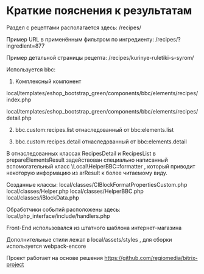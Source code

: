 # Краткие пояснения к результатам

Раздел с рецептами располагается здесь: /recipes/

Пример URL в применённым фильтром по ингредиенту: /recipes/?ingredient=877

Пример детальной страницы рецепта: /recipes/kurinye-ruletiki-s-syrom/


Используется bbc:

1) Комплексный компонент

local/templates/eshop_bootstrap_green/components/bbc/elements/recipes/index.php

local/templates/eshop_bootstrap_green/components/bbc/elements/recipes/detail.php

2) bbc.custom:recipes.list отнаследованный от bbc:elements.list

3) bbc.custom:recipes.detail отнаследованный от bbc:elements.detail

В отнаследованных классах RecipesDetail и RecipesList в prepareElementsResult задействован специально написанный вспомогательный класс \Local\HelperBBC::formatter , который приводит некоторую информацию из arResult к более читаемому виду.


Созданные классы:
local/classes/CIBlockFormatPropertiesCustom.php
local/classes/Helper.php
local/classes/HelperBBC.php
local/classes/iBlockData.php


Обработчики событий расположены здесь:
local/php_interface/include/handlers.php


Front-End использовался из штатного шаблона интернет-магазина

Дополнительные стили лежат в local/assets/styles , для сборки используется webpack-encore

Проект работает на основе решения https://github.com/regiomedia/bitrix-project
